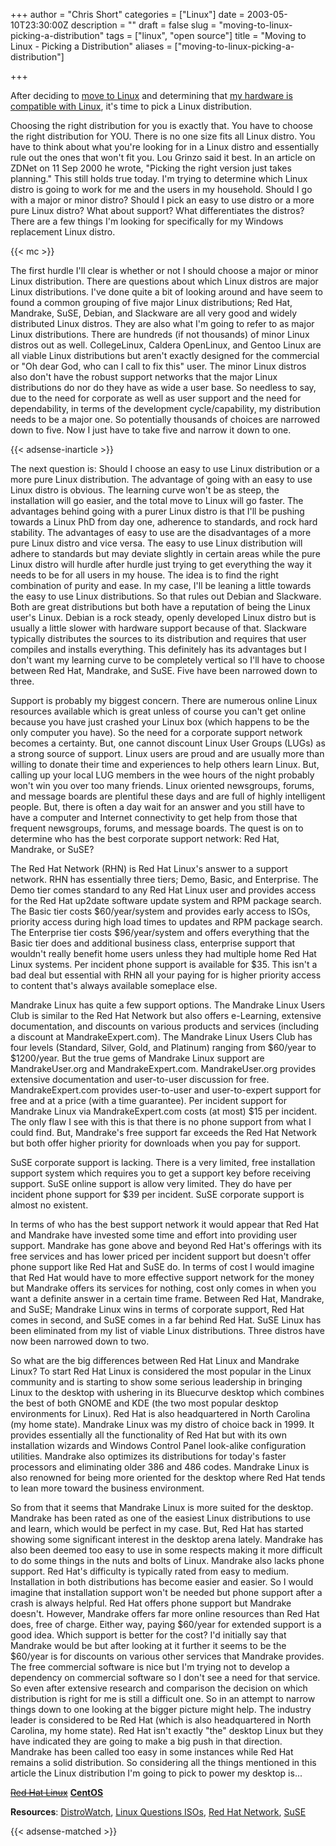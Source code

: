 +++
author = "Chris Short"
categories = ["Linux"]
date = 2003-05-10T23:30:00Z
description = ""
draft = false
slug = "moving-to-linux-picking-a-distribution"
tags = ["linux", "open source"]
title = "Moving to Linux - Picking a Distribution"
aliases = ["moving-to-linux-picking-a-distribution"]

+++

After deciding to [move to Linux](/moving-to-linux/) and determining that [my hardware is compatible with Linux](/moving-to-linux-hardware-compatibility/), it's time to pick a Linux distribution.

Choosing the right distribution for you is exactly that. You have to choose the right distribution for YOU. There is no one size fits all Linux distro. You have to think about what you're looking for in a Linux distro and essentially rule out the ones that won't fit you. Lou Grinzo said it best. In an article on ZDNet on 11 Sep 2000 he wrote, "Picking the right version just takes planning." This still holds true today. I'm trying to determine which Linux distro is going to work for me and the users in my household. Should I go with a major or minor distro? Should I pick an easy to use distro or a more pure Linux distro? What about support? What differentiates the distros? There are a few things I'm looking for specifically for my Windows replacement Linux distro.

{{< mc >}}

The first hurdle I'll clear is whether or not I should choose a major or minor Linux distribution. There are questions about which Linux distros are major Linux distributions. I've done quite a bit of looking around and have seem to found a common grouping of five major Linux distributions; Red Hat, Mandrake, SuSE, Debian, and Slackware are all very good and widely distributed Linux distros. They are also what I'm going to refer to as major Linux distributions. There are hundreds (if not thousands) of minor Linux distros out as well. CollegeLinux, Caldera OpenLinux, and Gentoo Linux are all viable Linux distributions but aren't exactly designed for the commercial or "Oh dear God, who can I call to fix this" user. The minor Linux distros also don't have the robust support networks that the major Linux distributions do nor do they have as wide a user base. So needless to say, due to the need for corporate as well as user support and the need for dependability, in terms of the development cycle/capability, my distribution needs to be a major one. So potentially thousands of choices are narrowed down to five. Now I just have to take five and narrow it down to one.

{{< adsense-inarticle >}}

The next question is: Should I choose an easy to use Linux distribution or a more pure Linux distribution. The advantage of going with an easy to use Linux distro is obvious. The learning curve won't be as steep, the installation will go easier, and the total move to Linux will go faster. The advantages behind going with a purer Linux distro is that I'll be pushing towards a Linux PhD from day one, adherence to standards, and rock hard stability. The advantages of easy to use are the disadvantages of a more pure Linux distro and vice versa. The easy to use Linux distribution will adhere to standards but may deviate slightly in certain areas while the pure Linux distro will hurdle after hurdle just trying to get everything the way it needs to be for all users in my house. The idea is to find the right combination of purity and ease. In my case, I'll be leaning a little towards the easy to use Linux distributions. So that rules out Debian and Slackware. Both are great distributions but both have a reputation of being the Linux user's Linux. Debian is a rock steady, openly developed Linux distro but is usually a little slower with hardware support because of that. Slackware typically distributes the sources to its distribution and requires that user compiles and installs everything. This definitely has its advantages but I don't want my learning curve to be completely vertical so I'll have to choose between Red Hat, Mandrake, and SuSE. Five have been narrowed down to three.

Support is probably my biggest concern. There are numerous online Linux resources available which is great unless of course you can't get online because you have just crashed your Linux box (which happens to be the only computer you have). So the need for a corporate support network becomes a certainty. But, one cannot discount Linux User Groups (LUGs) as a strong source of support. Linux users are proud and are usually more than willing to donate their time and experiences to help others learn Linux. But, calling up your local LUG members in the wee hours of the night probably won't win you over too many friends. Linux oriented newsgroups, forums, and message boards are plentiful these days and are full of highly intelligent people. But, there is often a day wait for an answer and you still have to have a computer and Internet connectivity to get help from those that frequent newsgroups, forums, and message boards. The quest is on to determine who has the best corporate support network: Red Hat, Mandrake, or SuSE?

The Red Hat Network (RHN) is Red Hat Linux's answer to a support network. RHN has essentially three tiers; Demo, Basic, and Enterprise. The Demo tier comes standard to any Red Hat Linux user and provides access for the Red Hat up2date software update system and RPM package search. The Basic tier costs $60/year/system and provides early access to ISOs, priority access during high load times to updates and RPM package search. The Enterprise tier costs $96/year/system and offers everything that the Basic tier does and additional business class, enterprise support that wouldn't really benefit home users unless they had multiple home Red Hat Linux systems. Per incident phone support is available for $35. This isn't a bad deal but essential with RHN all your paying for is higher priority access to content that's always available someplace else.

Mandrake Linux has quite a few support options. The Mandrake Linux Users Club is similar to the Red Hat Network but also offers e-Learning, extensive documentation, and discounts on various products and services (including a discount at MandrakeExpert.com). The Mandrake Linux Users Club has four levels (Standard, Silver, Gold, and Platinum) ranging from $60/year to $1200/year. But the true gems of Mandrake Linux support are MandrakeUser.org and MandrakeExpert.com. MandrakeUser.org provides extensive documentation and user-to-user discussion for free. MandrakeExpert.com provides user-to-user and user-to-expert support for free and at a price (with a time guarantee). Per incident support for Mandrake Linux via MandrakeExpert.com costs (at most) $15 per incident. The only flaw I see with this is that there is no phone support from what I could find. But, Mandrake's free support far exceeds the Red Hat Network but both offer higher priority for downloads when you pay for support.

SuSE corporate support is lacking. There is a very limited, free installation support system which requires you to get a support key before receiving support. SuSE online support is allow very limited. They do have per incident phone support for $39 per incident. SuSE corporate support is almost no existent.

In terms of who has the best support network it would appear that Red Hat and Mandrake have invested some time and effort into providing user support. Mandrake has gone above and beyond Red Hat's offerings with its free services and has lower priced per incident support but doesn't offer phone support like Red Hat and SuSE do. In terms of cost I would imagine that Red Hat would have to more effective support network for the money but Mandrake offers its services for nothing, cost only comes in when you want a definite answer in a certain time frame. Between Red Hat, Mandrake, and SuSE; Mandrake Linux wins in terms of corporate support, Red Hat comes in second, and SuSE comes in a far behind Red Hat. SuSE Linux has been eliminated from my list of viable Linux distributions. Three distros have now been narrowed down to two.

So what are the big differences between Red Hat Linux and Mandrake Linux? To start Red Hat Linux is considered the most popular in the Linux community and is starting to show some serious leadership in bringing Linux to the desktop with ushering in its Bluecurve desktop which combines the best of both GNOME and KDE (the two most popular desktop environments for Linux). Red Hat is also headquartered in North Carolina (my home state). Mandrake Linux was my distro of choice back in 1999. It provides essentially all the functionality of Red Hat but with its own installation wizards and Windows Control Panel look-alike configuration utilities. Mandrake also optimizes its distributions for today's faster processors and eliminating older 386 and 486 codes. Mandrake Linux is also renowned for being more oriented for the desktop where Red Hat tends to lean more toward the business environment.

So from that it seems that Mandrake Linux is more suited for the desktop. Mandrake has been rated as one of the easiest Linux distributions to use and learn, which would be perfect in my case. But, Red Hat has started showing some significant interest in the desktop arena lately. Mandrake has also been deemed too easy to use in some respects making it more difficult to do some things in the nuts and bolts of Linux. Mandrake also lacks phone support. Red Hat's difficulty is typically rated from easy to medium. Installation in both distributions has become easier and easier. So I would imagine that installation support won't be needed but phone support after a crash is always helpful. Red Hat offers phone support but Mandrake doesn't. However, Mandrake offers far more online resources than Red Hat does, free of charge. Either way, paying $60/year for extended support is a good idea. Which support is better for the cost? I'd initially say that Mandrake would be but after looking at it further it seems to be the $60/year is for discounts on various other services that Mandrake provides. The free commercial software is nice but I'm trying not to develop a dependency on commercial software so I don't see a need for that service. So even after extensive research and comparison the decision on which distribution is right for me is still a difficult one. So in an attempt to narrow things down to one looking at the bigger picture might help. The industry leader is considered to be Red Hat (which is also headquartered in North Carolina, my home state). Red Hat isn't exactly "the" desktop Linux but they have indicated they are going to make a big push in that direction. Mandrake has been called too easy in some instances while Red Hat remains a solid distribution. So considering all the things mentioned in this article the Linux distribution I'm going to pick to power my desktop is...

~~[Red Hat Linux](https://www.redhat.com/)~~
[**CentOS**](https://www.centos.org/)

**Resources**: [DistroWatch](http://distrowatch.com/), [Linux Questions ISOs](http://iso.linuxquestions.org/), [Red Hat Network](https://rhn.redhat.com/), [SuSE](https://www.suse.com/)

{{< adsense-matched >}}